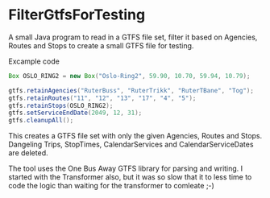 # FilterGtfsForTesting
A small Java program to read in a GTFS file set, filter it based on Agencies, Routes and Stops to create a small GTFS file for testing.

Excample code

```java
Box OSLO_RING2 = new Box("Oslo-Ring2", 59.90, 10.70, 59.94, 10.79);

gtfs.retainAgencies("RuterBuss", "RuterTrikk", "RuterTBane", "Tog");
gtfs.retainRoutes("11", "12", "13", "17", "4", "5");
gtfs.retainStops(OSLO_RING2);
gtfs.setServiceEndDate(2049, 12, 31);
gtfs.cleanupAll();
```
This creates a GTFS file set with only the given Agencies, Routes and Stops. Dangeling Trips, StopTimes, CalendarServices and CalendarServiceDates are deleted.

The tool uses the One Bus Away GTFS library for parsing and writing. I started with the Transformer also, but it was so slow that it to less time to code the logic than waiting for the transformer to comleate ;-)

